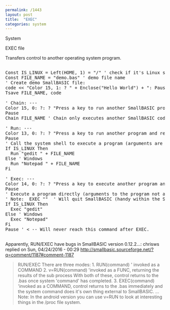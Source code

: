```yaml
---
permalink: /1443
layout: post
title:  "EXEC"
categories: system
---
```

System

EXEC file

Transfers control to another operating system program.

<pre>

Const IS_LINUX = Left(HOME, 1) = "/" ' check if it's Linux system
Const FILE_NAME = "demo.bas" ' demo file name
' Create demo SmallBASIC file:
code << "Color 15, 1: ? " + Enclose("Hello World") + ": Pause" ' append line
Tsave FILE_NAME, code

' Chain: ---
Color 15, 0: ?: ? "Press a key to run another SmallBASIC program and return:"
Pause
Chain FILE_NAME ' Chain only executes another SmallBASIC code.

' Run: ---
Color 13, 0: ?: ? "Press a key to run another program and return:"
Pause
' Call the system shell to execute a program (arguments are allowed):
If IS_LINUX Then
  Run "gedit " + FILE_NAME
Else ' Windows
  Run "Notepad " + FILE_NAME
Fi

' Exec: ---
Color 14, 0: ?: ? "Press a key to execute another program and quit:"
Pause
' Execute a program directly (arguments to the program not allowed);
' Note:  EXEC ""  ' Will quit SmallBASIC (handy within the SB editor).
If IS_LINUX Then
  Exec "gedit"
Else ' Windows
  Exec "Notepad"
Fi
Pause ' < -- Will never reach this command after EXEC.

</pre>

Apparently, RUN/EXEC have bugs in SmallBASIC version 0.12.2...:
chrisws replied on Sun, 04/24/2016 - 00:29 http://smallbasic.sourceforge.net/?q=comment/1187#comment-1187
<blockquote>
RUN/EXEC
There are three modes:
1. RUN(command) ' invoked as a COMMAND
2. v=RUN(command) 'invoked as a FUNC, returning the results of the sub process
With both of these, control returns to the .bas once system 'command' has completed.
3. EXEC(command) 'invoked as a COMMAND, control returns to the .bas immediately and the system command does it's own thing external to SmallBASIC.
...
Note: In the android version you can use v=RUN to look at interesting things in the /proc file system.
</blockqoute>
